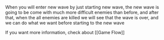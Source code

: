 When you will enter new wave by just starting new wave, the new wave is going to be come with much more difficult enemies than before, and after that, when the all enemies are killed we will see that the wave is over, and we can do what we want  before starting to the new wave


If you want more information, check about [[Game Flow]]